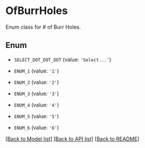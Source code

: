 # OfBurrHoles

Enum class for # of Burr Holes.

## Enum

* `SELECT_DOT_DOT_DOT` (value: `'Select...'`)

* `ENUM_1` (value: `'1'`)

* `ENUM_2` (value: `'2'`)

* `ENUM_3` (value: `'3'`)

* `ENUM_4` (value: `'4'`)

* `ENUM_5` (value: `'5'`)

* `ENUM_6` (value: `'6'`)

[[Back to Model list]](../README.md#documentation-for-models) [[Back to API list]](../README.md#documentation-for-api-endpoints) [[Back to README]](../README.md)


